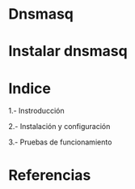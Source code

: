# Dnsmasq
# Instalar dnsmasq

# Indice

1.- Instroducción

2.- Instalación y configuración 

3.- Pruebas de funcionamiento

# Referencias


